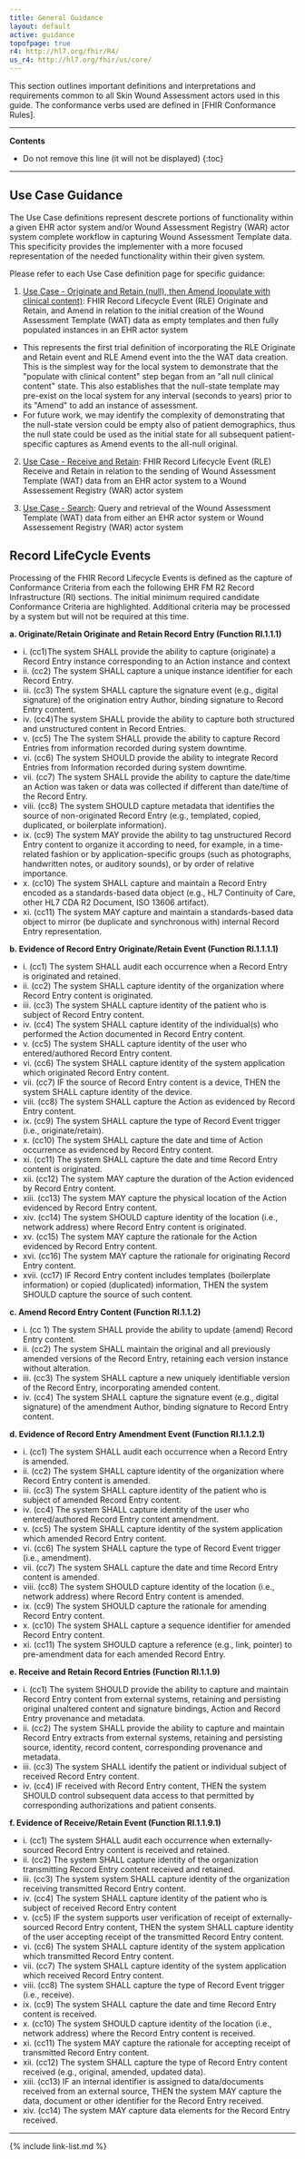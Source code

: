 ```yaml
---
title: General Guidance
layout: default
active: guidance
topofpage: true
r4: http://hl7.org/fhir/R4/
us_r4: http://hl7.org/fhir/us/core/
---
```


This section outlines important definitions and interpretations and requirements common to all Skin Wound Assessment actors used in this guide.
The conformance verbs used are defined in [FHIR Conformance Rules].

---

<!-- TOC  the css styling for this is \pages\assets\css\project.css under 'markdown-toc'-->
**Contents**

* Do not remove this line (it will not be displayed)
{:toc}

---

<!-- end TOC -->

## Use Case Guidance

The Use Case definitions represent descrete portions of functionality within a given EHR actor system and/or Wound Assessment Registry (WAR) actor system complete workflow in capturing Wound Assessment Template data. This specificity provides the implementer with a more focused representation of the needed functionality within their given system.

Please refer to each Use Case definition page for specific guidance:

1. [Use Case - Originate and Retain (null), then Amend (populate with clinical content)](usecase-originate.html): FHIR Record Lifecycle Event (RLE) Originate and Retain, and Amend in relation to the initial creation of the Wound Assessment Template (WAT) data as empty templates and then fully populated instances in an EHR actor system
  * This represents the first trial definition of incorporating the RLE Originate and Retain event and RLE Amend event into the the WAT data creation. This is the simplest way for the local system to demonstrate that the "populate with clinical content" step began from an "all null clinical content" state. This also establishes that the null-state template may pre-exist on the local system for any interval (seconds to years) prior to its "Amend" to add an instance of assessment.
  * For future work, we may identify the complexity of demonstrating that the null-state version could be empty also of patient demographics, thus the null state could be used as the initial state for all subsequent patient-specific captures as Amend events to the all-null original.


2. [Use Case - Receive and Retain](usecase-receive.html): FHIR Record Lifecycle Event (RLE) Receive and Retain in relation to the sending of Wound Assessment Template (WAT) data from an EHR actor system to a Wound Assessement Registry (WAR) actor system

3. [Use Case - Search](usecase-search.html): Query and retrieval of the Wound Assessment Template (WAT) data from either an EHR actor system or Wound Assessement Registry (WAR) actor system


## Record LifeCycle Events

Processing of the FHIR Record Lifecycle Events is defined as the capture of Conformance Criteria from each the following EHR FM R2 Record Infrastructure (RI) sections. The initial minimum required candidate Conformance Criteria are highlighted. Additional criteria may be processed by a system but will not be required at this time.

**a. Originate/Retain Originate and Retain Record Entry (Function RI.1.1.1)**
* i. (cc1)The system SHALL provide the ability to capture (originate) a Record Entry instance corresponding to an Action instance and context
* ii. (cc2) The system SHALL capture a unique instance identifier for each Record Entry.
* iii. (cc3) The system SHALL capture the signature event (e.g., digital signature) of the origination entry Author, binding signature to Record Entry content.
* iv. (cc4)The system SHALL provide the ability to capture both structured and unstructured content in Record Entries.
* v. (cc5) The The system SHALL provide the ability to capture Record Entries from information recorded during system downtime.
* vi. (cc6) The system SHOULD provide the ability to integrate Record Entries from Information recorded during system downtime.
* vii. (cc7) The system SHALL provide the ability to capture the date/time an Action was taken or data was collected if different than date/time of the Record Entry.
* viii. (cc8) The system SHOULD capture metadata that identifies the source of non-originated Record Entry (e.g., templated, copied, duplicated, or boilerplate information).
* ix.  (cc9) The system MAY provide the ability to tag unstructured Record Entry content to organize it according to need, for example, in a time-related fashion or by application-specific groups (such as photographs, handwritten notes, or auditory sounds), or by order of relative importance.
* <div id="publish-box">x. (cc10) The system SHALL capture and maintain a Record Entry encoded as a standards-based data object (e.g., HL7 Continuity of Care, other HL7 CDA R2 Document, ISO 13606 artifact).</div>
* xi. (cc11) The system MAY capture and maintain a standards-based data object to mirror (be duplicate and synchronous with) internal Record Entry representation.

**b. Evidence of Record Entry Originate/Retain Event (Function RI.1.1.1.1)**
* i. (cc1) The system SHALL audit each occurrence when a Record Entry is originated and retained.
* ii. (cc2) The system SHALL capture identity of the organization where Record Entry content is originated.
* iii. (cc3) The system SHALL capture identity of the patient who is subject of Record Entry content.
* <div id="publish-box">iv. (cc4) The system SHALL capture identity of the individual(s) who performed the Action documented in Record Entry content.</div>
* v. (cc5) The system SHALL capture identity of the user who entered/authored Record Entry content.
* vi. (cc6) The system SHALL capture identity of the system application which originated Record Entry content.
* vii. (cc7) IF the source of Record Entry content is a device, THEN the system SHALL capture identity of the device.
* viii. (cc8) The system SHALL capture the Action as evidenced by Record Entry content.
* ix. (cc9) The system SHALL capture the type of Record Event trigger (i.e., originate/retain).
* x. (cc10) The system SHALL capture the date and time of Action occurrence as evidenced by Record Entry content.
* <div id="publish-box">xi. (cc11) The system SHALL capture the date and time Record Entry content is originated.</div>
* xii. (cc12) The system MAY capture the duration of the Action evidenced by Record Entry content.
* xiii. (cc13) The system MAY capture the physical location of the Action evidenced by Record Entry content.
* xiv. (cc14) The system SHOULD capture identity of the location (i.e., network address) where Record Entry content is originated.
* xv. (cc15) The system MAY capture the rationale for the Action evidenced by Record Entry content.
* xvi. (cc16) The system MAY capture the rationale for originating Record Entry content.
* xvii. (cc17) IF Record Entry content includes templates (boilerplate information) or copied (duplicated) information, THEN the system SHOULD capture the source of such content.

**c. Amend Record Entry Content (Function RI.1.1.2)**
* i. (cc 1) The system SHALL provide the ability to update (amend) Record Entry content.
* ii. (cc2) The system SHALL maintain the original and all previously amended versions of the Record Entry, retaining each version instance without alteration.
* <div id="publish-box">iii. (cc3) The system SHALL capture a new uniquely identifiable version of the Record Entry, incorporating amended content.</div>
* iv. (cc4) The system SHALL capture the signature event (e.g., digital signature) of the amendment Author, binding signature to Record Entry content.

**d. Evidence of Record Entry Amendment Event (Function RI.1.1.2.1)**
* i. (cc1) The system SHALL audit each occurrence when a Record Entry is amended.
* ii. (cc2) The system SHALL capture identity of the organization where Record Entry content is amended.
* <div id="publish-box">iii. (cc3) The system SHALL capture identity of the patient who is subject of amended Record Entry content.</div>
* iv. (cc4) The system SHALL capture identity of the user who entered/authored Record Entry content amendment.
* v. (cc5) The system SHALL capture identity of the system application which amended Record Entry content.
* vi. (cc6) The system SHALL capture the type of Record Event trigger (i.e., amendment).
* <div id="publish-box">vii. (cc7) The system SHALL capture the date and time Record Entry content is amended.</div>
* viii. (cc8) The system SHOULD capture identity of the location (i.e., network address) where Record Entry content is amended.
* ix. (cc9) The system SHOULD capture the rationale for amending Record Entry content.
* x. (cc10) The system SHALL capture a sequence identifier for amended Record Entry content.
* xi. (cc11) The system SHOULD capture a reference (e.g., link, pointer) to pre-amendment data for each amended Record Entry.

**e. Receive and Retain Record Entries (Function RI.1.1.9)**
* i. (cc1) The system SHOULD provide the ability to capture and maintain Record Entry content from external systems, retaining and persisting original unaltered content and signature bindings, Action and Record Entry provenance and metadata.
* ii. (cc2) The system SHALL provide the ability to capture and maintain Record Entry extracts from external systems, retaining and persisting source, identity, record content, corresponding provenance and metadata.
* iii. (cc3) The system SHALL identify the patient or individual subject of received Record Entry content.
* iv. (cc4) IF received with Record Entry content, THEN the system SHOULD control subsequent data access to that permitted by corresponding authorizations and patient consents.

**f. Evidence of Receive/Retain Event (Function RI.1.1.9.1)**
* i. (cc1) The system SHALL audit each occurrence when externally-sourced Record Entry content is received and retained.
* ii. (cc2) The system SHALL capture identity of the organization transmitting Record Entry content received and retained.
* iii. (cc3) The system system SHALL capture identity of the organization receiving transmitted Record Entry content.
* iv. (cc4) The system SHALL capture identity of the patient who is subject of received Record Entry content
* v. (cc5) IF the system supports user verification of receipt of externally-sourced Record Entry content, THEN the system SHALL capture identity of the user accepting receipt of the transmitted Record Entry content.
* vi. (cc6) The system SHALL capture identity of the system application which transmitted Record Entry content.
* vii. (cc7) The system SHALL capture identity of the system application which received Record Entry content.
* viii. (cc8) The system SHALL capture the type of Record Event trigger (i.e., receive).
* ix. (cc9) The system SHALL capture the date and time Record Entry content is received.
* x. (cc10) The system SHOULD capture identity of the location (i.e., network address) where the Record Entry content is received.
* xi. (cc11) The system MAY capture the rationale for accepting receipt of transmitted Record Entry content.
* xii. (cc12) The system SHALL capture the type of Record Entry content received (e.g., original, amended, updated data).
* xiii. (cc13) IF an internal identifier is assigned to data/documents received from an external source, THEN the system MAY capture the data, document or other identifier for the Record Entry received.
* xiv. (cc14) The system MAY capture data elements for the Record Entry received.

---

{% include link-list.md %}
